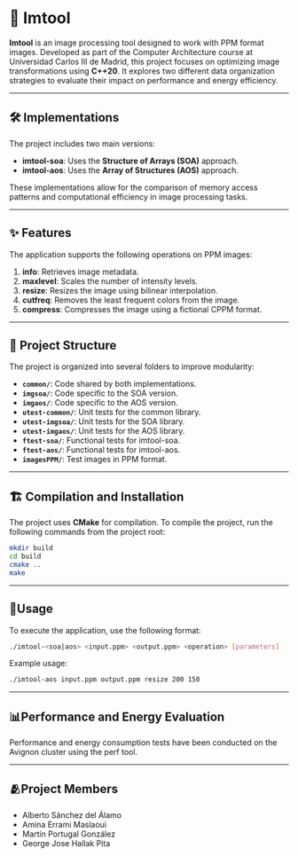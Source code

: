# 📸 Imtool

**Imtool** is an image processing tool designed to work with PPM format images. Developed as part of the Computer Architecture course at Universidad Carlos III de Madrid, this project focuses on optimizing image transformations using **C++20**. It explores two different data organization strategies to evaluate their impact on performance and energy efficiency.

---

## 🛠️ Implementations

The project includes two main versions:

- **imtool-soa**: Uses the **Structure of Arrays (SOA)** approach.
- **imtool-aos**: Uses the **Array of Structures (AOS)** approach.

These implementations allow for the comparison of memory access patterns and computational efficiency in image processing tasks.

---

## ✨ Features

The application supports the following operations on PPM images:

1. **info**: Retrieves image metadata.
2. **maxlevel**: Scales the number of intensity levels.
3. **resize**: Resizes the image using bilinear interpolation.
4. **cutfreq**: Removes the least frequent colors from the image.
5. **compress**: Compresses the image using a fictional CPPM format.

---

## 📂 Project Structure

The project is organized into several folders to improve modularity:

- **`common/`**: Code shared by both implementations.
- **`imgsoa/`**: Code specific to the SOA version.
- **`imgaos/`**: Code specific to the AOS version.
- **`utest-common/`**: Unit tests for the common library.
- **`utest-imgsoa/`**: Unit tests for the SOA library.
- **`utest-imgaos/`**: Unit tests for the AOS library.
- **`ftest-soa/`**: Functional tests for imtool-soa.
- **`ftest-aos/`**: Functional tests for imtool-aos.
- **`imagesPPM/`**: Test images in PPM format.

---

## 🏗️ Compilation and Installation

The project uses **CMake** for compilation. To compile the project, run the following commands from the project root:

```bash
mkdir build
cd build
cmake ..
make
````
---

## 🚀Usage

To execute the application, use the following format:

````bash
./imtool-<soa|aos> <input.ppm> <output.ppm> <operation> [parameters]
````

Example usage:

````bash
./imtool-aos input.ppm output.ppm resize 200 150
````

---
## 📊Performance and Energy Evaluation

Performance and energy consumption tests have been conducted on the Avignon cluster using the perf tool.

---
## 🫂Project Members

- Alberto Sánchez del Álamo
- Amina Errami Maslaoui
- Martín Portugal González
- George Jose Hallak Pita


